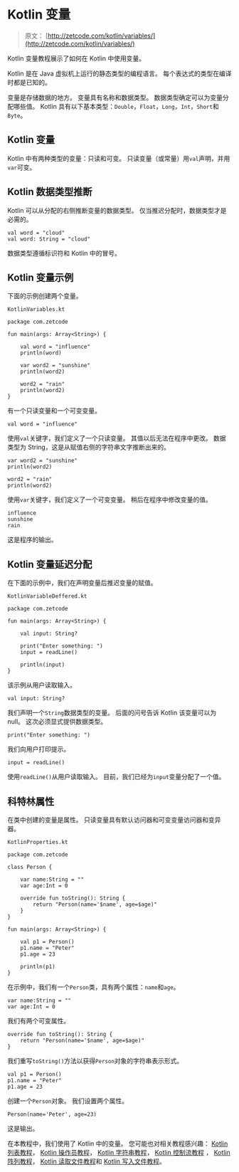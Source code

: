 # Kotlin 变量

> 原文： [http://zetcode.com/kotlin/variables/](http://zetcode.com/kotlin/variables/)

Kotlin 变量教程展示了如何在 Kotlin 中使用变量。

Kotlin 是在 Java 虚拟机上运行的静态类型的编程语言。 每个表达式的类型在编译时都是已知的。

变量是存储数据的地方。 变量具有名称和数据类型。 数据类型确定可以为变量分配哪些值。 Kotlin 具有以下基本类型：`Double`，`Float`，`Long`，`Int`，`Short`和`Byte`。

## Kotlin 变量

Kotlin 中有两种类型的变量：只读和可变。 只读变量（或常量）用`val`声明，并用`var`可变。

## Kotlin 数据类型推断

Kotlin 可以从分配的右侧推断变量的数据类型。 仅当推迟分配时，数据类型才是必需的。

```
val word = "cloud"
val word: String = "cloud"

```

数据类型遵循标识符和 Kotlin 中的冒号。

## Kotlin 变量示例

下面的示例创建两个变量。

`KotlinVariables.kt`

```
package com.zetcode

fun main(args: Array<String>) {

    val word = "influence"
    println(word)

    var word2 = "sunshine"
    println(word2)

    word2 = "rain"
    println(word2)
}

```

有一个只读变量和一个可变变量。

```
val word = "influence"

```

使用`val`关键字，我们定义了一个只读变量。 其值以后无法在程序中更改。 数据类型为 String，这是从赋值右侧的字符串文字推断出来的。

```
var word2 = "sunshine"
println(word2)

word2 = "rain"
println(word2)

```

使用`var`关键字，我们定义了一个可变变量。 稍后在程序中修改变量的值。

```
influence
sunshine
rain

```

这是程序的输出。

## Kotlin 变量延迟分配

在下面的示例中，我们在声明变量后推迟变量的赋值。

`KotlinVariableDeffered.kt`

```
package com.zetcode

fun main(args: Array<String>) {

    val input: String?

    print("Enter something: ")
    input = readLine()

    println(input)
}

```

该示例从用户读取输入。

```
val input: String?

```

我们声明一个`String`数据类型的变量。 后面的问号告诉 Kotlin 该变量可以为 null。 这次必须显式提供数据类型。

```
print("Enter something: ")

```

我们向用户打印提示。

```
input = readLine()

```

使用`readLine()`从用户读取输入。 目前，我们已经为`input`变量分配了一个值。

## 科特林属性

在类中创建的变量是属性。 只读变量具有默认访问器和可变变量访问器和变异器。

`KotlinProperties.kt`

```
package com.zetcode

class Person {

    var name:String = ""
    var age:Int = 0

    override fun toString(): String {
        return "Person(name='$name', age=$age)"
    }
}

fun main(args: Array<String>) {

    val p1 = Person()
    p1.name = "Peter"
    p1.age = 23

    println(p1)
}

```

在示例中，我们有一个`Person`类，具有两个属性：`name`和`age`。

```
var name:String = ""
var age:Int = 0

```

我们有两个可变属性。

```
override fun toString(): String {
    return "Person(name='$name', age=$age)"
}

```

我们重写`toString()`方法以获得`Person`对象的字符串表示形式。

```
val p1 = Person()
p1.name = "Peter"
p1.age = 23

```

创建一个`Person`对象。 我们设置两个属性。

```
Person(name='Peter', age=23)

```

这是输出。

在本教程中，我们使用了 Kotlin 中的变量。 您可能也对相关教程感兴趣： [Kotlin 列表教程](/kotlin/lists/)， [Kotlin 操作员教程](/kotlin/operators/)， [Kotlin 字符串教程](/kotlin/strings/)， [Kotlin 控制流教程](/kotlin/controlflow/) ， [Kotlin 阵列教程](/kotlin/arrays/)， [Kotlin 读取文件教程](/kotlin/readfile/)和 [Kotlin 写入文件教程](/kotlin/writefile/)。